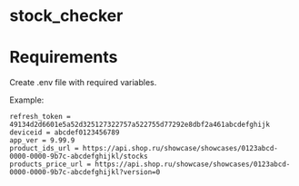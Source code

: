 # stock_checker

# Requirements

Create .env file with required variables.

Example:
```
refresh_token = 49134d2d6601e5a52d325127322757a522755d77292e8dbf2a461abcdefghijk
deviceid = abcdef0123456789
app_ver = 9.99.9
product_ids_url = https://api.shop.ru/showcase/showcases/0123abcd-0000-0000-9b7c-abcdefghijkl/stocks
products_price_url = https://api.shop.ru/showcase/showcases/0123abcd-0000-0000-9b7c-abcdefghijkl?version=0
```
